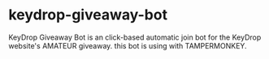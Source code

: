 # keydrop-giveaway-bot
  KeyDrop Giveaway Bot is an click-based automatic join bot for the KeyDrop website's AMATEUR giveaway. 
this bot is using with TAMPERMONKEY.
